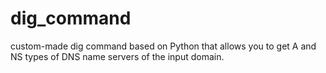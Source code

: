 # dig_command
custom-made dig command based on Python that allows you to get A and NS types of DNS name servers of the input domain.
